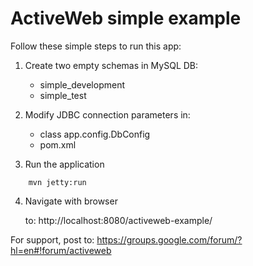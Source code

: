 # ActiveWeb simple example

Follow these simple steps to run this app:

1. Create two empty schemas in MySQL DB:
    * simple_development
    * simple_test

2. Modify JDBC connection parameters in:
    * class app.config.DbConfig
    * pom.xml

3. Run the application

```
    mvn jetty:run
```

4. Navigate with browser

    to: http://localhost:8080/activeweb-example/



For support, post to: https://groups.google.com/forum/?hl=en#!forum/activeweb
 
